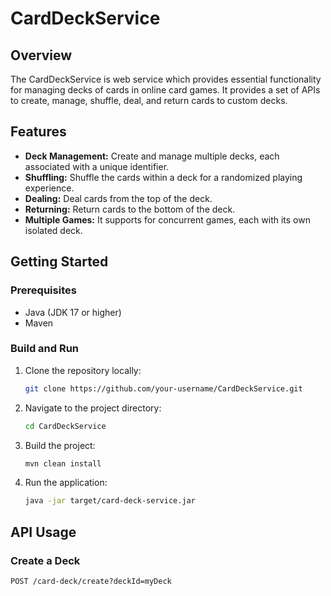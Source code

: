 # CardDeckService

## Overview

The CardDeckService is web service which provides essential functionality for managing decks of cards in online card games. It provides a set of APIs to create, manage, shuffle, deal, and return cards to custom decks.

## Features

- **Deck Management:** Create and manage multiple decks, each associated with a unique identifier.
- **Shuffling:** Shuffle the cards within a deck for a randomized playing experience.
- **Dealing:** Deal cards from the top of the deck.
- **Returning:** Return cards to the bottom of the deck.
- **Multiple Games:** It supports for concurrent games, each with its own isolated deck.

## Getting Started

### Prerequisites

- Java (JDK 17 or higher)
- Maven

### Build and Run

1. Clone the repository locally:

    ```bash
    git clone https://github.com/your-username/CardDeckService.git
    ```

2. Navigate to the project directory:

    ```bash
    cd CardDeckService
    ```

3. Build the project:

    ```bash
    mvn clean install
    ```

4. Run the application:

    ```bash
    java -jar target/card-deck-service.jar
    ```

## API Usage

### Create a Deck

```http
POST /card-deck/create?deckId=myDeck

